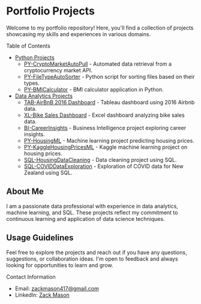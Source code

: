 # Portfolio Projects

Welcome to my portfolio repository! Here, you'll find a collection of projects showcasing my skills and experiences in various domains.

Table of Contents
- [Python Projects](./Python)
  - [PY-CryptoMarketAutoPull](https://github.com/ZackMason417/Portfolio-Projects-/blob/main/Python/CryptoMarketAutoPull) - Automated data retrieval from a cryptocurrency market API.
  - [PY-FileTypeAutoSorter](https://github.com/ZackMason417/Portfolio-Projects-/blob/main/Python/FileTypeAutoSorter) - Python script for sorting files based on their types.
  - [PY-BMICalculator](https://github.com/ZackMason417/Portfolio-Projects-/blob/main/Python/BMI-Calculator) - BMI calculator application in Python.
- [Data Analytics Projects](./Data-Analytics)
  - [TAB-AirBnB 2016 Dashboard](https://github.com/ZackMason417/Portfolio-Projects-/blob/main/Data-Analytics/Dashboards/Airbnb2016Dashboard) - Tableau dashboard using 2016 Airbnb data.
  - [XL-Bike Sales Dashboard](https://github.com/ZackMason417/Portfolio-Projects-/blob/main/Data-Analytics/Dashboards/BikeRentAnalysisDashboard) - Excel dashboard analyzing bike sales data.
  - [BI-CareerInsights](https://github.com/ZackMason417/Portfolio-Projects-/blob/main/Data-Analytics/Dashboards/CareerInsightsBI) - Business Intelligence project exploring career insights.
  - [PY-HousingML](https://github.com/ZackMason417/Portfolio-Projects-/blob/main/Data-Analytics/Machine-Learning/HousingPricePredictionML) - Machine learning project predicting housing prices.
  - [PY-KaggleHousingPricesML](https://github.com/ZackMason417/Portfolio-Projects-/blob/main/Data-Analytics/Machine-Learning/KaggleHousingPricesML) - Kaggle machine learning project on housing prices.
  - [SQL-HousingDataCleaning](https://github.com/ZackMason417/Portfolio-Projects-/blob/main/Data-Analytics/SQL/HousingDataCleaningSQL) - Data cleaning project using SQL.
  - [SQL-COVIDDataExploration](https://github.com/ZackMason417/Portfolio-Projects-/blob/main/Data-Analytics/SQL/NZCovidDataExplorationSQL) - Exploration of COVID data for New Zealand using SQL.


## About Me

I am a passionate data professional with experience in data analytics, machine learning, and SQL. These projects reflect my commitment to continuous learning and application of data science techniques.

## Usage Guidelines

Feel free to explore the projects and reach out if you have any questions, suggestions, or collaboration ideas. I'm open to feedback and always looking for opportunities to learn and grow.

Contact Information
- Email: zackmason417@gmail.com
- LinkedIn: [Zack Mason](https://www.linkedin.com/in/zack-mason-8a901828b/)
